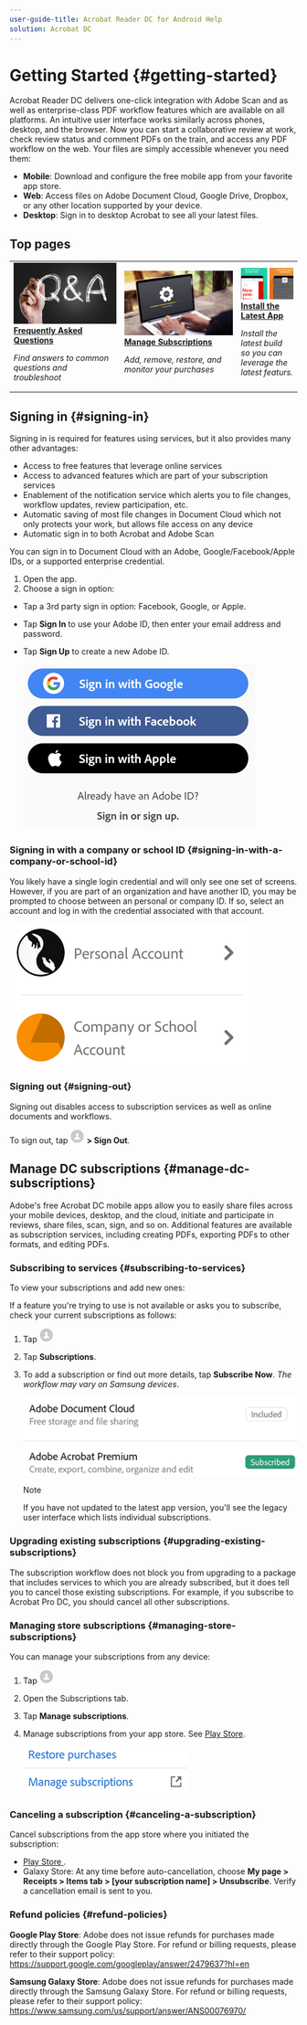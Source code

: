 ```yaml
---
user-guide-title: Acrobat Reader DC for Android Help
solution: Acrobat DC
---
```


# Getting Started {#getting-started}

Acrobat Reader DC delivers one-click integration with  Adobe Scan and as well as enterprise-class PDF workflow features which are available on all platforms. An intuitive user interface works similarly across phones, desktop, and the browser. Now you can start a collaborative review at work, check review status and comment PDFs on the train, and access any PDF workflow on the web. Your files are simply accessible whenever you need them: 

* **Mobile**: Download and configure the free mobile app from your favorite app store.
* **Web**: Access files on Adobe Document Cloud, Google Drive, Dropbox, or any other location supported by your device. 
* **Desktop**: Sign in to desktop Acrobat to see all your latest files. 

## Top pages

<table>
<tr>
  <td>
    <a href="faq.md">
      <img alt="FAQ" src="../shared/images/faq.png"/>
    </a>
    <div>
      <a href="faq.md">
    <strong>Frequently Asked Questions</strong>
    </a>
    </div>
    <p>
    <em>Find answers to common questions and troubleshoot</em>
    <p>
  </td>
   <td>
    <a href="managesubscriptions.md">
      <img alt="Manage Subscriptions" src="../shared/images/manage.png" />
    </a>
    <div>
      <a href="managesubscriptions.md">
    <strong>Manage Subscriptions</strong>
    </a>
    </div>
    <p>
    <em>Add, remove, restore, and monitor your purchases</em>
    <p>
  </td>
  <td>
    <a href="https://play.google.com/store/apps/details?id=com.adobe.reader&hl=en_US&gl=US">
       <img alt="upgrade" src="../shared/images/upgrade.png" />
    </a>
    <div>
       <a href="https://play.google.com/store/apps/details?id=com.adobe.reader&hl=en_US&gl=US">
    <strong>Install the Latest App</strong>
    </a>
    </div>
    <p>
    <em>Install the latest build so you can leverage the latest featurs. </em>
    <p>
  </td>
</tr>
</table>

## Signing in {#signing-in}

Signing in is required for features using services, but it also provides many other  advantages: 

* Access to free features that leverage online services
* Access to advanced features which are part of your subscription services
* Enablement of the notification service which alerts you to file changes, workflow updates, review participation, etc. 
* Automatic saving of most file changes in Document Cloud which not only protects your work, but allows file access on any device
* Automatic sign in to both Acrobat and Adobe Scan

You can sign in to Document Cloud with an Adobe, Google/Facebook/Apple IDs, or a supported enterprise credential. 

1. Open the app. 
1. Choose a sign in option: 

* Tap a 3rd party sign in option: Facebook, Google, or Apple.
* Tap **Sign In** to use your Adobe ID, then enter your email address and password.
* Tap **Sign Up** to create a new Adobe ID.

   ![image](./images/signinmain.png)

### Signing in with a company or school ID {#signing-in-with-a-company-or-school-id}

You likely have a single login credential and will only see one set of screens. However, if you are part of an organization and have another ID, you may be prompted to choose between an personal or company ID. If so, select an account and log in with the credential associated with that account. 

   ![image](./images/selectaccount.png)

### Signing out {#signing-out}

Signing out disables access to subscription services as well as online documents and workflows. 

To sign out, tap ![image](./images/profileicon.png) **> Sign Out**.

## Manage DC subscriptions {#manage-dc-subscriptions}

Adobe's free Acrobat DC mobile apps allow you to easily share files across your mobile devices, desktop, and the cloud, initiate and participate in reviews, share files, scan, sign, and so on. Additional features are available as subscription services, including creating PDFs, exporting PDFs to other formats, and editing PDFs.


### Subscribing to services {#subscribing-to-services}

To view your subscriptions and add new ones:

If a feature you're trying to use is not available or asks you to subscribe, check your current subscriptions as follows: 

1. Tap ![image](./images/profileicon.png)
1. Tap **Subscriptions**.
1. To add a subscription or find out more details, tap **Subscribe Now**. *The workflow may vary on Samsung devices*.

   ![image](./images/subscriptionsnew.png)

   >[!NOTE]
   >
   > If you have not updated to the latest app version, you'll see the legacy user interface which lists individual subscriptions. 


### Upgrading existing subscriptions {#upgrading-existing-subscriptions}

The subscription workflow does not block you from upgrading to a package that includes services to which you are already subscribed, but it does tell you to cancel those existing subscriptions. For example, if you subscribe to Acrobat Pro DC, you should cancel all other subscriptions.

### Managing store subscriptions {#managing-store-subscriptions}

You can manage your subscriptions from any device: 

1. Tap ![image](./images/profileicon.png)
1. Open the Subscriptions tab.
1. Tap **Manage subscriptions**.
1. Manage subscriptions from your app store. See [Play Store](https://support.google.com/googleplay/answer/7018481).

   ![image](./images/managesubs.png)

### Canceling a subscription {#canceling-a-subscription}

Cancel subscriptions from the app store where you initiated the subscription: 

* [Play Store ](https://support.google.com/googleplay/answer/7018481?co=GENIE.Platform%3DAndroid&hl=en).
* Galaxy Store: At any time before auto-cancellation, choose **My page > Receipts > Items tab > [your subscription name] > Unsubscribe**. Verify a cancellation email is sent to you.

### Refund policies {#refund-policies}

**Google Play Store**: Adobe does not issue refunds for purchases made directly through the Google Play Store. For refund or billing requests, please refer to their support policy: https://support.google.com/googleplay/answer/2479637?hl=en 

**Samsung Galaxy Store**: Adobe does not issue refunds for purchases made directly through the Samsung Galaxy Store. For refund or billing requests, please refer to their support policy: https://www.samsung.com/us/support/answer/ANS00076970/ 

